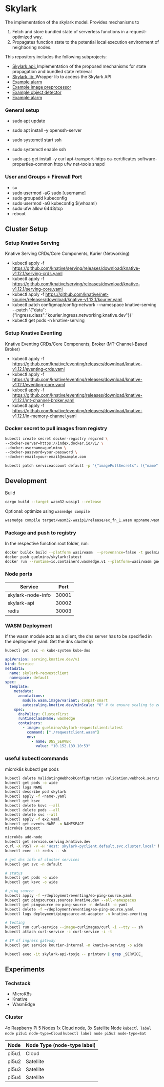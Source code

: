 # Skylark
The implementation of the skylark model. Provides mechanisms to 
1. Fetch and store bundled state of serverless functions in a request-optimized way.
2. Propagates function state to the potential local execution environment of neighboring nodes.

This repository includes the following subprojects: 
- [Skylark api: ](skylark_api/README.md) Implementation of the proposed mechanisms for state propagation and bundled state retrieval
- [Skylark lib: ](skylark_lib/README.md) Wrapper lib to access the Skylark API  
- [Example alarm](ex_faas_app/ex_alarm/README.md)
- [Example image preprocessor](ex_faas_app/ex_preprocess/README.md)
- [Example object detector](ex_faas_app/ex_detect/README.md)
- [Example alarm](ex_faas_app/node_info/README.md)

### General setup
* sudo apt update
* sudo apt install -y openssh-server
* sudo systemctl start ssh
* sudo systemctl enable ssh

* sudo apt-get install \-y curl apt-transport-https ca-certificates software-properties-common htop ufw net-tools snapd

### User and Groups \+ Firewall Port

* su
* sudo usermod \-aG sudo \[username\]
* sudo groupadd kubeconfig
* sudo usermod \-aG kubeconfig $(whoami)
* sudo ufw allow 6443/tcp
* reboot

## Cluster Setup
### Setup Knative Serving
Knative Serving CRDs/Core Components, Kurier (Networking)
* kubectl apply -f https://github.com/knative/serving/releases/download/knative-v1.12.1/serving-crds.yaml
* kubectl apply -f https://github.com/knative/serving/releases/download/knative-v1.12.1/serving-core.yaml
* kubectl apply -f https://github.com/knative/net-kourier/releases/download/knative-v1.12.1/kourier.yaml
* kubectl patch configmap/config-network --namespace knative-serving --patch '{"data":{"ingress.class":"kourier.ingress.networking.knative.dev"}}'
* kubectl get pods -n knative-serving

### Setup Knative Eventing
Knative Eventing CRDs/Core Components, Broker (MT-Channel-Based Broker)
* kubectl apply -f https://github.com/knative/eventing/releases/download/knative-v1.12.1/eventing-crds.yaml
* kubectl apply -f https://github.com/knative/eventing/releases/download/knative-v1.12.1/eventing-core.yaml
* kubectl apply -f https://github.com/knative/eventing/releases/download/knative-v1.12.1/mt-channel-broker.yaml
* kubectl apply -f https://github.com/knative/eventing/releases/download/knative-v1.12.1/in-memory-channel.yaml

### Docker secret to pull images from registry
```bash
kubectl create secret docker-registry regcred \
--docker-server=https://index.docker.io/v1/ \
--docker-username=guelmino \
--docker-password=your-password \
--docker-email=your-email@example.com

kubectl patch serviceaccount default -p '{"imagePullSecrets": [{"name": "regcred"}]}'
```

## Development
Build
```bash
cargo build --target wasm32-wasip1 --release
```
Optional: optimize using `wasmedge compile`
```bash
wasmedge compile target/wasm32-wasip1/release/ex_fn_1.wasm appname.wasm
```

### Package and push to registry
In the respective function root folder, run:
``` bash
docker buildx build --platform wasi/wasm  --provenance=false -t guelmino/skylark:latest .
docker push guelmino/skylark:latest
docker run --runtime=io.containerd.wasmedge.v1 --platform=wasi/wasm guelmino/skylark:latest
```
### Node ports
| Service              | Port  | 
|----------------------|-------|
| skylark-node-info | 30001 | 
| skylark-api          | 30002 |
| redis                | 30003 |

### WASM Deployment
If the wasm module acts as a client, the dns server has to be specified in the deployment yaml. Get the dns cluster ip
```bash
kubectl get svc -n kube-system kube-dns
```
```yaml
apiVersion: serving.knative.dev/v1
kind: Service
metadata:
  name: skylark-reqwestclient
  namespace: default
spec:
  template:
    metadata:
      annotations:
        module.wasm.image/variant: compat-smart
        autoscaling.knative.dev/minScale: "0" # to ensure scaling to zero
    spec:
      dnsPolicy: ClusterFirst
      runtimeClassName: wasmedge
      containers:
        - image: guelmino/skylark-reqwestclient:latest
          command: ["./reqwestclient.wasm"]
          env:
            - name: DNS_SERVER
              value: "10.152.183.10:53"
```

### useful kubectl commands
microk8s kubectl get pods
``` bash
kubectl delete ValidatingWebhookConfiguration validation.webhook.serving.knative.dev
kubectl get pods -o wide
kubectl logs NAME
kubectl describe pod skylark
kubectl apply -f <name>.yaml
kubectl get ksvc
kubectl delete ksvc --all
kubectl delete pods --all
kubectl delete svc --all
kubectl apply -f ex2.yaml
kubectl get events NAME -n NAMESPACE
microk8s inspect

microk8s add-node
kubectl get service.serving.knative.dev
curl -X POST -v -H "Host: skylark-pyclient.default.svc.cluster.local" http://10.152.183.238
kubectl exec -it redis -- sh

# get dns info of cluster services
kubectl get svc -n default

# status 
kubectl get pods -o wide
kubectl get ksvc -o wide

# ping source
kubectl apply -f ~/deployment/eventing/eo-ping-source.yaml
kubectl get pingsources.sources.knative.dev --all-namespaces
kubectl get pingsource eo-ping-source -n default -o yaml
kubectl delete -f ~/deployment/eventing/eo-ping-source.yaml
kubectl logs deployment/pingsource-mt-adapter -n knative-eventing

# testing
kubectl run curl-service --image=curlimages/curl -i --tty -- sh
kubectl attach curl-service -c curl-service -i -t

# IP of ingress gateway
kubectl get service kourier-internal -n knative-serving -o wide

kubectl exec -it skylark-api-tpsjq -- printenv | grep _SERVICE_

```

## Experiments

### Techstack
- MicroK8s
- Knative
- WasmEdge

### Cluster
4x Raspberry Pi 5 Nodes
1x Cloud node, 3x Satellite Node
`kubectl label node pi5u1 node-type=Cloud`
`kubectl label node pi5u2 node-type=Sat`

| Node  | Node Type (node-type label) | 
|-------|-----------------------------|
| pi5u1 | Cloud                       | 
| pi5u2 | Satellite                   |
| pi5u3 | Satellite                   |
| pi5u4 | Satellite                   |
